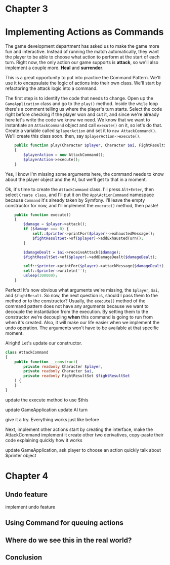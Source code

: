 # Chapter 3
# Implementing Actions as Commands

The game development department has asked us to make the game more fun and interactive. 
Instead of running the match automatically, they want the player to be able to choose 
what action to perform at the start of each turn. Right now, the only action our game 
supports is **attack**, so we'll also implement a couple more. **Heal** and **surrender**.

This is a great opportunity to put into practice the Command Pattern. We'll use it to encapsulate
the logic of actions into their own class. 
We'll start by refactoring the attack logic into a command.

The first step is to identify the code that needs to change. Open up the `GameApplication` class and
go to the `play()` method. Inside the `while` loop there's a comment telling us where the
player's turn starts. Select the code right before checking if the player won and cut it, 
and since we're already here let's write the code we know we need. We know that we want to
instantiate an `AttackCommand` object and call `execute()` on it, so let's do that. Create a 
variable called `$playerAction` and set it to `new AttackCommand()`. We'll create this class soon.
then, say `$playerAction->execute()`. 

```php
    public function play(Character $player, Character $ai, FightResultSet $fightResultSet): void
    {
        $playerAction = new AttackCommand();
        $playerAction->execute();
    }
```

Yes, I know I'm missing some arguments here, the command needs to know about 
the player object and the AI, but we'll get to that in a moment.

Ok, it's time to create the `AttackCommand` class. I'll press `Alt+Enter`, then select `Create class`, and
I'll put it on the `App\ActionCommand` namespace because `Command` it's already taken by Symfony. I'll leave
the empty constructor for now, and I'll implement the `execute()` method, then paste!

```php
    public function execute()
    {
        $damage = $player->attack();
        if ($damage === 0) {
            self::$printer->printFor($player)->exhaustedMessage();
            $fightResultSet->of($player)->addExhaustedTurn();
        }

        $damageDealt = $ai->receiveAttack($damage);
        $fightResultSet->of($player)->addDamageDealt($damageDealt);

        self::$printer->printFor($player)->attackMessage($damageDealt);
        self::$printer->writeln('');
        usleep(300000);
    }
```

Perfect! It's now obvious what arguments we're missing, the `$player`, `$ai`, and `$fightResult`. 
So now, the next question is, should I pass them to the method or to the constructor? Usually, 
the `execute()` method of the command pattern does not have any arguments because we want to
decouple the instantiation from the execution. By setting them to the constructor 
we're decoupling **when** this command is going to run from when it's created. Also, 
it will make our life easier when we implement the undo operation. The arguments won't have
to be available at that specific moment.

Alright! Let's update our constructor. 

```php
class AttackCommand
{
    public function __construct(
        private readonly Character $player,
        private readonly Character $ai,
        private readonly FightResultSet $fightResultSet
    ) {
    }
}
```

update the execute method to use $this

update GameApplication
update AI turn

give it a try. Everything works just like before

Next, implement other actions
start by creating the interface, make the AttackCommand implement it
create other two derivatives, copy-paste their code explaining quickly how it works

update GameApplication, ask player to choose an action
quickly talk about $printer object


# Chapter 4
## Undo feature

implement undo feature

## Using Command for queuing actions

## Where do we see this in the real world?

## Conclusion